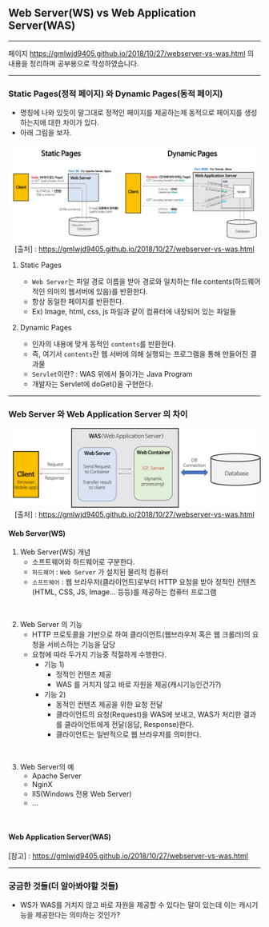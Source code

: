 ## Web Server(WS) vs Web Application Server(WAS)

--- 

페이지 https://gmlwjd9405.github.io/2018/10/27/webserver-vs-was.html 의 내용을 정리하며 공부용으로 작성하였습니다.

---

### Static Pages(정적 페이지) 와 Dynamic Pages(동적 페이지)
- 명칭에 나와 있듯이 말그대로 정적인 페이지를 제공하는제 동적으로 페이지를 생성하는지에 대한 차이가 있다. 
- 아래 그림을 보자.

<span align='center'>

![](./image/static-vs-dynamic.png)
[출처] : https://gmlwjd9405.github.io/2018/10/27/webserver-vs-was.html

</span>

1. Static Pages 
   - `Web Server`는 파일 경로 이름을 받아 경로와 일치하는 file contents(하드웨어적인 의미의 웹서버에 있음)를 반환한다. 
   - 항상 동일한 페이지를 반환한다.
   - Ex) Image, html, css, js 파일과 같이 컴퓨터에 내장되어 있는 파일들

2. Dynamic Pages
   - 인자의 내용에 맞게 동적인 `contents`를 반환한다.
   - 즉, 여기서 `contents`란 웹 서버에 의해 실행되는 프로그램을 통해 만들어진 결과물
   - `Servlet`이란? : WAS 위에서 돌아가는 Java Program
   - 개발자는 Servlet에 doGet()을 구현한다.

---
### Web Server 와 Web Application Server 의 차이

<span align='center'>

![](./image/webserver-vs-was1.png)
[출처] : https://gmlwjd9405.github.io/2018/10/27/webserver-vs-was.html

</span>

#### Web Server(WS)
1. Web Server(WS) 개념
   - 소프트웨어와 하드웨어로 구분한다.
   - `하드웨어` : `Web Server` 가 설치된 물리적 컴퓨터
   - `소프트웨어` : 웹 브라우저(클라이언트)로부터 HTTP 요청을 받아 정적인 컨텐츠(HTML, CSS, JS, Image... 등등)를 제공하는 컴퓨터 프로그램 

<br />

2. Web Server 의 기능
   - HTTP 프로토콜을 기반으로 하여 클라이언트(웹브라우저 혹은 웹 크롤러)의 요청을 서비스하는 기능을 담당
   - 요청에 따라 두가지 기능중 적절하게 수행한다.
     - 기능 1)
       - 정적인 컨텐츠 제공
       - WAS 를 거치지 않고 바로 자원을 제공(캐시기능인건가?)
     - 기능 2)
       - 동적인 컨텐츠 제공을 위한 요청 전달
       - 클라이언트의 요청(Request)을 WAS에 보내고, WAS가 처리한 결과를 클라이언트에게 전달(응답, Response)한다.
       - 클라이언트는 일반적으로 웹 브라우저를 의미한다.

<br />

3. Web Server의 예
   - Apache Server
   - NginX
   - IIS(Windows 전용 Web Server) 
   - ...

<br />

#### Web Application Server(WAS)

[참고] : https://gmlwjd9405.github.io/2018/10/27/webserver-vs-was.html


---
### 궁금한 것들(더 알아봐야할 것들)
- WS가 WAS를 거치지 않고 바로 자원을 제공할 수 있다는 말이 있는데 이는 캐시기능을 제공한다는 의미하는 것인가?
